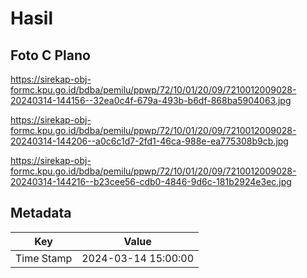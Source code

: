 # Hasil

## Foto C Plano

https://sirekap-obj-formc.kpu.go.id/bdba/pemilu/ppwp/72/10/01/20/09/7210012009028-20240314-144156--32ea0c4f-679a-493b-b6df-868ba5904063.jpg

https://sirekap-obj-formc.kpu.go.id/bdba/pemilu/ppwp/72/10/01/20/09/7210012009028-20240314-144206--a0c6c1d7-2fd1-46ca-988e-ea775308b9cb.jpg

https://sirekap-obj-formc.kpu.go.id/bdba/pemilu/ppwp/72/10/01/20/09/7210012009028-20240314-144216--b23cee56-cdb0-4846-9d6c-181b2924e3ec.jpg


## Metadata

| Key        | Value               |
| ---------- | ------------------- |
| Time Stamp | 2024-03-14 15:00:00 |



